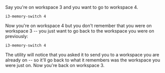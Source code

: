 Say you're on workspace 3 and you want to go to workspace 4.

```
i3-memory-switch 4
```

Now you're on workspace 4 but you don't remember that you were on workspace 3 --
you just want to go back to the workspace you were on previously:

```
i3-memory-switch 4
```

The utility will notice that you asked it to send you to a workspace you are
already on -- so it'll go back to what it remembers was the workspace you were
just on. Now you're back on workspace 3.
